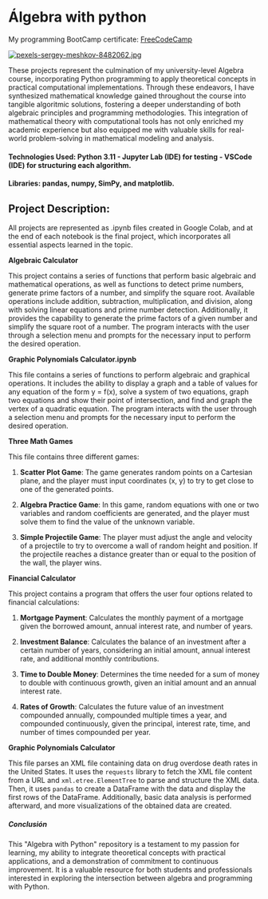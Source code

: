 # Álgebra with python
My programming BootCamp certificate: [FreeCodeCamp](https://www.freecodecamp.org/certification/Knaus-Elias-Gustavo/college-algebra-with-python-v8)

[![pexels-sergey-meshkov-8482062.jpg](https://i.postimg.cc/j2Hg3cdB/pexels-sergey-meshkov-8482062.jpg)](https://postimg.cc/8fCmjhvb)

These projects represent the culmination of my university-level Algebra course, incorporating Python programming to apply theoretical concepts in practical computational implementations. 
Through these endeavors, I have synthesized mathematical knowledge gained throughout the course into tangible algoritmic solutions, fostering a deeper understanding of both algebraic principles and
programming methodologies. This integration of mathematical theory with computational tools has not only enriched my academic experience but also equipped me with valuable skills for real-world problem-solving 
in mathematical modeling and analysis.

#### Technologies Used: Python 3.11 - Jupyter Lab (IDE) for testing - VSCode (IDE) for structuring each algorithm.

#### Libraries: pandas, numpy, SimPy, and matplotlib.

## Project Description:
All projects are represented as .ipynb files created in Google Colab, and at the end of each notebook is the final project, which incorporates all essential aspects learned in the topic.

**Algebraic Calculator**

This project contains a series of functions that perform basic algebraic and mathematical operations, as well as functions to detect prime numbers, generate prime factors of a number, and simplify the square root. Available operations include addition, subtraction, multiplication, and division, along with solving linear equations and prime number detection. Additionally, it provides the capability to generate the prime factors of a given number and simplify the square root of a number. The program interacts with the user through a selection menu and prompts for the necessary input to perform the desired operation.

**Graphic Polynomials Calculator.ipynb**

This file contains a series of functions to perform algebraic and graphical operations. It includes the ability to display a graph and a table of values for any equation of the form y = f(x), solve a system of two equations, graph two equations and show their point of intersection, and find and graph the vertex of a quadratic equation. The program interacts with the user through a selection menu and prompts for the necessary input to perform the desired operation.

**Three Math Games**

This file contains three different games:

1. **Scatter Plot Game**: The game generates random points on a Cartesian plane, and the player must input coordinates (x, y) to try to get close to one of the generated points.

2. **Algebra Practice Game**: In this game, random equations with one or two variables and random coefficients are generated, and the player must solve them to find the value of the unknown variable.

3. **Simple Projectile Game**: The player must adjust the angle and velocity of a projectile to try to overcome a wall of random height and position. If the projectile reaches a distance greater than or equal to the position of the wall, the player wins.

**Financial Calculator**

This project contains a program that offers the user four options related to financial calculations:

1. **Mortgage Payment**: Calculates the monthly payment of a mortgage given the borrowed amount, annual interest rate, and number of years.

2. **Investment Balance**: Calculates the balance of an investment after a certain number of years, considering an initial amount, annual interest rate, and additional monthly contributions.

3. **Time to Double Money**: Determines the time needed for a sum of money to double with continuous growth, given an initial amount and an annual interest rate.

4. **Rates of Growth**: Calculates the future value of an investment compounded annually, compounded multiple times a year, and compounded continuously, given the principal, interest rate, time, and number of times compounded per year.

**Graphic Polynomials Calculator**

This file parses an XML file containing data on drug overdose death rates in the United States. It uses the `requests` library to fetch the XML file content from a URL and `xml.etree.ElementTree` to parse and structure the XML data. Then, it uses `pandas` to create a DataFrame with the data and display the first rows of the DataFrame. Additionally, basic data analysis is performed afterward, and more visualizations of the obtained data are created.

##### Conclusión

This "Algebra with Python" repository is a testament to my passion for learning, my ability to integrate theoretical concepts with practical applications, and a demonstration of commitment to continuous improvement. It is a valuable resource for both students and professionals interested in exploring the intersection between algebra and programming with Python.

